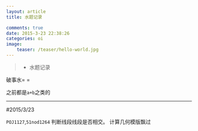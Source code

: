 ```yaml
---
layout: article
title: 水题记录

comments: true
date: 2015-3-23 22:38:26
categories: oi
image:
    teaser: /teaser/hello-world.jpg
---
```


>* 水题记录

破事水= =

之前都是`a+b`之类的

---
#2015/3/23

`POJ1127`,`51nod1264`
判断线段线段是否相交。
计算几何模版飘过